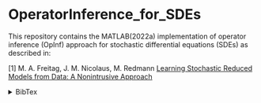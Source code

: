 # OperatorInference_for_SDEs
This repository contains the MATLAB(2022a) implementation of operator inference (OpInf) approach for stochastic differential equations (SDEs) as described in:

[1] M. A. Freitag, J. M. Nicolaus, M. Redmann
 	[Learning Stochastic Reduced Models from Data: A Nonintrusive Approach](https://doi.org/10.48550/arXiv.2407.05724)<details><summary>BibTex</summary><pre>
@misc{freitag2024nonintrusivemodelorderreduction,
      title={Nonintrusive model order reduction for stochastic differential equations}, 
      author={M. A. Freitag and J. M. Nicolaus and M. Redmann},
      year={2024},
      eprint={2407.05724},
      archivePrefix={arXiv},
      primaryClass={math.NA},
      url={https://arxiv.org/abs/2407.05724}, 
}</pre></details>


